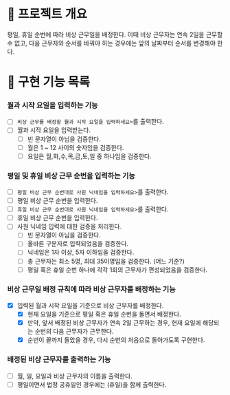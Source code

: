 # 💪 프로젝트 개요

평일, 휴일 순번에 따라 비상 근무일을 배정한다.
이때 비상 근무자는 연속 2일을 근무할 수 없고, 다음 근무자와 순서를 바꿔야 하는 경우에는 앞의 날짜부터 순서를 변경해야 한다.

# 📝 구현 기능 목록

### 월과 시작 요일을 입력하는 기능

- [ ] `비상 근무를 배정할 월과 시작 요일을 입력하세요>`를 출력한다.
- [ ] 월과 시작 요일을 입력받는다.
    - [ ] 빈 문자열이 아님을 검증한다.
    - [ ] 월은 1 ~ 12 사이의 숫자임을 검증한다.
    - [ ] 요일은 월,화,수,목,금,토,일 중 하나임을 검증한다.

### 평일 및 휴일 비상 근무 순번을 입력하는 기능

- [ ] `평일 비상 근무 순번대로 사원 닉네임을 입력하세요>`를 출력한다.
- [ ] 평일 비상 근무 순번을 입력한다.
- [ ] `휴일 비상 근무 순번대로 사원 닉네임을 입력하세요>`를 출력한다.
- [ ] 휴일 비상 근무 순번을 입력한다.
- [ ] 사원 닉네임 입력에 대한 검증을 처리한다.
    - [ ] 빈 문자열이 아님을 검증한다.
    - [ ] 올바른 구분자로 입력되었음을 검증한다.
    - [ ] 닉네임은 1자 이상, 5자 이하임을 검증한다.
    - [ ] 총 근무자는 최소 5명, 최대 35이명임을 검증한다.  (어느 기준?)
    - [ ] 평일 혹은 휴일 순번 하나에 각각 1회의 근무자가 편성되었음을 검증한다.

### 비상 근무일 배정 규칙에 따라 비상 근무자를 배정하는 기능

- [x] 입력된 월과 시작 요일을 기준으로 비상 근무자를 배정한다.
    - [x] 현재 요일을 기준으로 평일 혹은 휴일 순번을 돌면서 배정한다.
    - [x] 만약, 앞서 배정된 비상 근무자가 연속 2일 근무하는 경우, 현재 요일에 해당되는 순번의 다음 근무자가 근무한다.
    - [x] 순번이 끝까지 돌았을 경우, 다시 순번의 처음으로 돌아가도록 구현한다.

### 배정된 비상 근무자를 출력하는 기능

- [ ] 월, 일, 요일과 비상 근무자의 이름을 출력한다.
- [ ] 평일이면서 법정 공휴일인 경우에는 (휴일)을 함께 출력한다.
